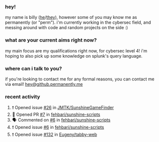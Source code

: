 ### hey!
my name is billy ([he](https://en.pronouns.page/he/him)/[they](https://en.pronouns.page/they/them)), however some of you may know me as permanently (or "perm"). i'm currently working in the cybersec field, and messing around with code and random projects on the side :)

### what are your current aims right now?
my main focus are my qualifications right now, for cybersec level 4! i'm hoping to also pick up some knowledge on splunk's query language.

### where can i talk to you?
if you're looking to contact me for any formal reasons, you can contact me via email! [hey@github.permanently.me](mailto:hey@github.permanently.me)

### recent activity
<!--START_SECTION:activity-->
1. ❗ Opened issue [#26](https://github.com/JMTK/SunshineGameFinder/issues/26) in [JMTK/SunshineGameFinder](https://github.com/JMTK/SunshineGameFinder)
2. 💪 Opened PR [#7](https://github.com/fehbari/sunshine-scripts/pull/7) in [fehbari/sunshine-scripts](https://github.com/fehbari/sunshine-scripts)
3. 🗣 Commented on [#6](https://github.com/fehbari/sunshine-scripts/issues/6#issuecomment-2453102092) in [fehbari/sunshine-scripts](https://github.com/fehbari/sunshine-scripts)
4. ❗ Opened issue [#6](https://github.com/fehbari/sunshine-scripts/issues/6) in [fehbari/sunshine-scripts](https://github.com/fehbari/sunshine-scripts)
5. ❗ Opened issue [#132](https://github.com/Eugeny/tabby-web/issues/132) in [Eugeny/tabby-web](https://github.com/Eugeny/tabby-web)
<!--END_SECTION:activity-->
